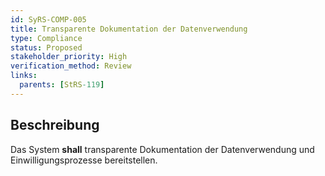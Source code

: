 ```yaml
---
id: SyRS-COMP-005
title: Transparente Dokumentation der Datenverwendung
type: Compliance
status: Proposed
stakeholder_priority: High
verification_method: Review
links:
  parents: [StRS-119]
---
```


## Beschreibung
Das System **shall** transparente Dokumentation der Datenverwendung und Einwilligungsprozesse bereitstellen.
